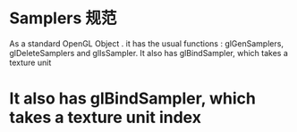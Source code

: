 
# Samplers 规范
As a standard OpenGL Object . it has the usual functions : glGenSamplers, glDeleteSamplers and glIsSampler.
It also has glBindSampler, which takes a texture unit 

# It also has glBindSampler, which takes a texture unit index 
